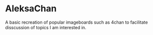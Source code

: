 # AleksaChan
A basic recreation of popular imageboards such as 4chan to facilitate disscussion of topics I am interested in.
